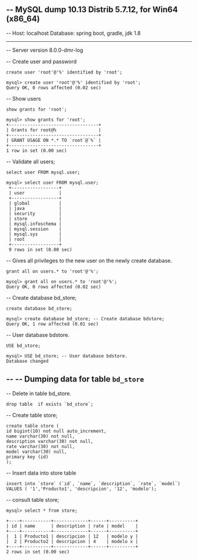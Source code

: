 
-- MySQL dump 10.13  Distrib 5.7.12, for Win64 (x86_64)
--
-- Host: localhost    Database: spring boot, gradle, jdk 1.8
-- ------------------------------------------------------
-- Server version	8.0.0-dmr-log

-- Create user and password
      
    create user 'root'@'%' identified by 'root';
    
    mysql> create user 'root'@'%' identified by 'root';
    Query OK, 0 rows affected (0.02 sec)

-- Show users

    show grants for 'root';
    
    mysql> show grants for 'root';
    +----------------------------------+
    | Grants for root@%                |
    +----------------------------------+
    | GRANT USAGE ON *.* TO `root`@`%` |
    +----------------------------------+
    1 row in set (0.00 sec)

-- Validate all users; 

    select user FROM mysql.user;
    
    mysql> select user FROM mysql.user;
     +------------------+
     | user             |
     +------------------+
     | global           |
     | java             |
     | security         |
     | store            |
     | mysql.infoschema |
     | mysql.session    |
     | mysql.sys        |
     | root             |
     +------------------+
     9 rows in set (0.00 sec)
    
-- Gives all privileges to the new user on the newly create database.    

    grant all on users.* to 'root'@'%';
    
    mysql> grant all on users.* to 'root'@'%';
    Query OK, 0 rows affected (0.02 sec)
    
-- Create database bd_store;

    create database bd_store;
    
    mysql> create database bd_store; -- Create database bdstore;
    Query OK, 1 row affected (0.01 sec)
    
-- User database bdstore.      

    USE bd_store;
    
    mysql> USE bd_store; -- User database bdstore.
    Database changed
    
--
-- Dumping data for table `bd_store`
--

-- Delete in table bd_store.

    drop table  if exists `bd_store`; 

-- Create table store;    
    
    create table store (   
    id bigint(10) not null auto_increment,
    name varchar(30) not null,
    description varchar(30) not null,
    rate varchar(30) not null,
    model varchar(30) null,
    primary key (id)
    );
    
-- Insert data into store table

    insert into `store` (`id`, `name`, `description`, `rate`, `model`) VALUES ( '1','Producto1', 'descripcion', '12', 'modelo');
    

-- consult table store;
   
    mysql> select * from store;
   
    +----+-----------+-------------+------+----------+
    | id | name      | description | rate | model    |
    +----+-----------+-------------+------+----------+
    |  1 | Producto1 | descripcion | 12   | modelo y |
    |  2 | Producto2 | descripcion | 4    | modelo x |
    +----+-----------+-------------+------+----------+
    2 rows in set (0.00 sec)
    

